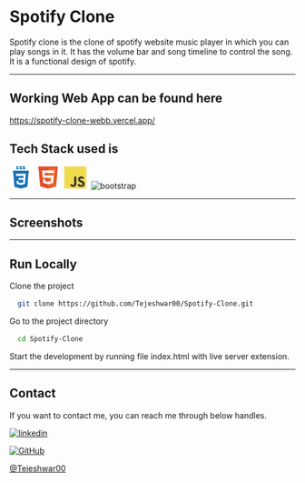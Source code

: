 # Spotify Clone
Spotify clone is the clone of spotify website music player in which you can play songs in it. It has the volume bar and song timeline to control the song. It is a functional design of spotify.
<hr>

## Working Web App can be found here

https://spotify-clone-webb.vercel.app/

## Tech Stack used is

 <img src="https://github.com/devicons/devicon/blob/master/icons/css3/css3-plain-wordmark.svg"  title="CSS3" alt="CSS" width="40" height="40"/>&nbsp;
 <img src="https://github.com/devicons/devicon/blob/master/icons/html5/html5-original.svg" title="HTML5" alt="HTML" width="40" height="40"/>&nbsp;
 <img src="https://github.com/devicons/devicon/blob/master/icons/javascript/javascript-original.svg" title="JavaScript" alt="JavaScript" width="40" height="40"/>&nbsp;
 <img src="https://camo.githubusercontent.com/bec2c92468d081617cb3145a8f3d8103e268bca400f6169c3a68dc66e05c971e/68747470733a2f2f76352e676574626f6f7473747261702e636f6d2f646f63732f352e302f6173736574732f6272616e642f626f6f7473747261702d6c6f676f2d736861646f772e706e67" title="boostrap" alt="bootstrap" width="40" height="40"/>

 <hr>

## Screenshots

<hr>

## Run Locally
Clone the project

```bash
  git clone https://github.com/Tejeshwar00/Spotify-Clone.git
```
Go to the project directory

```bash
  cd Spotify-Clone
```
Start the development by running file index.html with live server extension.

<hr>
  
## Contact

If you want to contact me, you can reach me through below handles.

[![linkedin](https://img.shields.io/badge/B%20Tejeshwar%20Rao-0077B5?style=for-the-badge&logo=linkedin&logoColor=white)](https://www.linkedin.com/in/b-tejeshwar-rao-64042418b/)


[![GitHub](https://img.shields.io/badge/Tejeshwar00-252525?style=for-the-badge&logo=Github&logoColor=white)](https://github.com/Tejeshwar00)

[@Tejeshwar00](https://github.com/Tejeshwar00)
